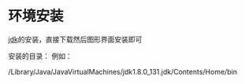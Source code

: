 # 环境安装

[jdk](https://www.oracle.com/java/technologies/downloads/)的安装，直接下载然后图形界面安装即可



安装的目录： 例如：

/Library/Java/JavaVirtualMachines/jdk1.8.0\_131.jdk/Contents/Home/bin


